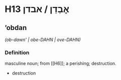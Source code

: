 # H13 אׇבְדַן / אבדן

## ʼobdan

_(ob-dawn' | obe-DAHN | ove-DAHN)_

### Definition

masculine noun; from [[H6]]; a perishing; destruction.

- destruction
